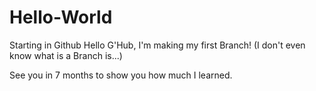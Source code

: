 # Hello-World
Starting in Github
Hello G'Hub, I'm making my first Branch! (I don't even know what is a Branch is...)

See you in 7 months to show you how much I learned.
